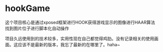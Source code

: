 # hookGame
这个项目核心是通过xposed框架进行HOOK获得游戏显示的图像进行HAAR算法找到图片位子进行脚本化自动操作
 
项目久远使用到的技术较多，实用性现在自己都觉得鸡肋。没有记录相关的使用画面。这应该不是最新的版本，我忘了最新的在哪里了。haha~
